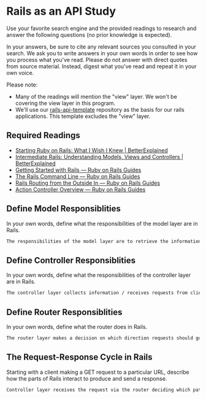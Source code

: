 # Rails as an API Study

Use your favorite search engine and the provided readings to research and answer
the following questions (no prior knowledge is expected).

In your answers, be sure to cite any relevant sources you consulted in your
search. We ask you to write answers in your own words in order to see how you
process what you've read. Please do not answer with direct quotes from source
material. Instead, digest what you've read and repeat it in your own voice.

Please note:

-   Many of the readings will mention the "view" layer. We won't be covering the
    view layer in this program.
-   We'll use our [rails-api-template](https://github.com/ga-wdi-boston/rails-api-template)
    repository as the basis for our rails applications.
    This template excludes the "view" layer.

## Required Readings

-   [Starting Ruby on Rails: What I Wish I Knew | BetterExplained](http://betterexplained.com/articles/starting-ruby-on-rails-what-i-wish-i-knew/)
-   [Intermediate Rails: Understanding Models, Views and Controllers | BetterExplained](http://betterexplained.com/articles/intermediate-rails-understanding-models-views-and-controllers/)
-   [Getting Started with Rails — Ruby on Rails Guides](http://guides.rubyonrails.org/getting_started.html)
-   [The Rails Command Line — Ruby on Rails Guides](http://guides.rubyonrails.org/command_line.html)
-   [Rails Routing from the Outside In — Ruby on Rails Guides](http://guides.rubyonrails.org/routing.html)
-   [Action Controller Overview — Ruby on Rails Guides](http://guides.rubyonrails.org/action_controller_overview.html)

## Define Model Responsiblities

In your own words, define what the responsibilities of the model layer are in
Rails.

```md
The responsibilities of the model layer are to retrieve the information based on the client-side request. They communicate with the database and do much of the brunt work to actually perform the action requested by the client-side / user.
```

## Define Controller Responsiblities

In your own words, define what the responsibilities of the controller layer are
in Rails.

```md
The controller layer collects information / receives requests from client side.
```

## Define Router Responsiblities

In your own words, define what the router does in Rails.

```md
The router layer makes a decision on which direction requests should go on its way to a controller.
```

## The Request-Response Cycle in Rails

Starting with a client making a GET request to a particular URL, describe how
the parts of Rails interact to produce and send a response.

```md
Controller layer receives the request via the router deciding which path to take and which controller to go to. Controller parses the information and then it goes to the model layer, which are Ruby classes, where the data is validated and logic is performed. Then back to the controller, to the view layer, which makes the data human-ready / readable on the screen, goes back to through the controller to the server which combines the prepared data from the view layer with the raw data and makes the proper http respnse to the user. 
```

